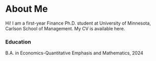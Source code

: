# About Me
Hi! I am a first-year Finance Ph.D. student at University of Minnesota, Carlson School of Management. My CV is available here.

### Education
B.A. in Economics-Quantitative Emphasis and Mathematics, 2024 


